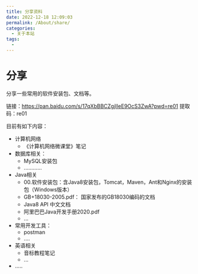 ```yaml
---
title: 分享资料
date: 2022-12-18 12:09:03
permalink: /About/share/
categories:
  - 关于本站
tags:
  - 
---
```


# 分享

分享一些常用的软件安装包、文档等。

链接：https://pan.baidu.com/s/17qXbBBCZgjIIeE9OcS3ZwA?pwd=re01 
提取码：re01 

目前有如下内容：

* 计算机网络
  * 《计算机网络微课堂》笔记
* 数据库相关：
  * MySQL安装包
  * ............
* Java相关
  * 00.软件安装包：含Java8安装包，Tomcat，Maven，Ant和Nginx的安装包（Windows版本）
  * GB+18030-2005.pdf： 国家发布的GB18030编码的文档
  * Java8 API 中文文档
  * 阿里巴巴Java开发手册2020.pdf
  * ...
* 常用开发工具：
  * postman
  * ....
* 英语相关
  * 音标教程笔记
  * ...
* .....
